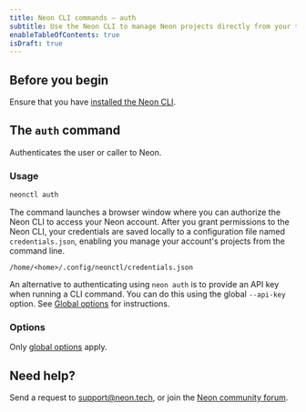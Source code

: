 ```yaml
---
title: Neon CLI commands — auth
subtitle: Use the Neon CLI to manage Neon projects directly from your terminal
enableTableOfContents: true
isDraft: true
---
```


## Before you begin

Ensure that you have [installed the Neon CLI](/docs/reference/neon-cli#install-the-neon-cli).

## The `auth` command

Authenticates the user or caller to Neon.

### Usage

```bash
neonctl auth
```

The command launches a browser window where you can authorize the Neon CLI to access your Neon account. After you grant permissions to the Neon CLI, your credentials are saved locally to a configuration file named `credentials.json`, enabling you manage your account's projects from the command line.

```text
/home/<home>/.config/neonctl/credentials.json
```

An alternative to authenticating using `neon auth` is to provide an API key when running a CLI command. You can do this using the global `--api-key` option. See [Global options](/docs/reference/neon-cli#global-options) for instructions.

### Options

Only [global options](/docs/reference/neon-cli/global-options) apply.

## Need help?

Send a request to [support@neon.tech](mailto:support@neon.tech), or join the [Neon community forum](https://community.neon.tech/).
